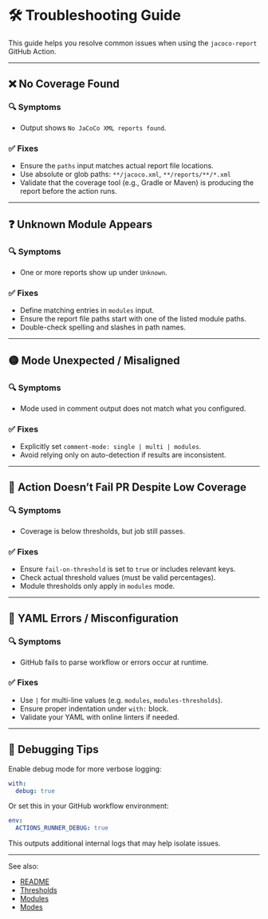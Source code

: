 # 🛠 Troubleshooting Guide

This guide helps you resolve common issues when using the `jacoco-report` GitHub Action.

---

## ❌ No Coverage Found

### 🔍 Symptoms
- Output shows `No JaCoCo XML reports found`.

### ✅ Fixes
- Ensure the `paths` input matches actual report file locations.
- Use absolute or glob paths: `**/jacoco.xml`, `**/reports/**/*.xml`
- Validate that the coverage tool (e.g., Gradle or Maven) is producing the report before the action runs.

---

## ❓ Unknown Module Appears

### 🔍 Symptoms
- One or more reports show up under `Unknown`.

### ✅ Fixes
- Define matching entries in `modules` input.
- Ensure the report file paths start with one of the listed module paths.
- Double-check spelling and slashes in path names.

---

## 🟡 Mode Unexpected / Misaligned

### 🔍 Symptoms
- Mode used in comment output does not match what you configured.

### ✅ Fixes
- Explicitly set `comment-mode: single | multi | modules`.
- Avoid relying only on auto-detection if results are inconsistent.

---

## 🚫 Action Doesn’t Fail PR Despite Low Coverage

### 🔍 Symptoms
- Coverage is below thresholds, but job still passes.

### ✅ Fixes
- Ensure `fail-on-threshold` is set to `true` or includes relevant keys.
- Check actual threshold values (must be valid percentages).
- Module thresholds only apply in `modules` mode.

---

## 🧪 YAML Errors / Misconfiguration

### 🔍 Symptoms
- GitHub fails to parse workflow or errors occur at runtime.

### ✅ Fixes
- Use `|` for multi-line values (e.g. `modules`, `modules-thresholds`).
- Ensure proper indentation under `with:` block.
- Validate your YAML with online linters if needed.

---

## 🧾 Debugging Tips

Enable debug mode for more verbose logging:
```yaml
with:
  debug: true
```
Or set this in your GitHub workflow environment:
```yaml
env:
  ACTIONS_RUNNER_DEBUG: true
```

This outputs additional internal logs that may help isolate issues.

---

See also:
- [README](../README.md)
- [Thresholds](thresholds.md)
- [Modules](modules.md)
- [Modes](modes-and-transitions.md)
